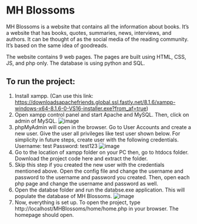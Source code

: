# MH Blossoms

MH Blossoms is a website that contains all the information about books. It’s a website that has books, quotes, summaries, news, interviews, and authors. It can be thought of as the social media of the reading community. It’s based on the same idea of goodreads. 

The website contains 9 web pages. The pages are built using HTML, CSS, JS, and php only. The database is using python and SQL. 

## To run the project: 

1.	Install xampp. 
(Can use this link: https://downloadsapachefriends.global.ssl.fastly.net/8.1.6/xampp-windows-x64-8.1.6-0-VS16-installer.exe?from_af=true)
2.	Open xampp control panel and start Apache and MySQL. Then, click on admin of MySQL. 
![image](https://user-images.githubusercontent.com/64710994/174628486-a549d77e-ccc9-4bdb-aacd-ea13ec402212.png)
3.	phpMyAdmin will open in the browser. Go to User Accounts and create a new user. Give the user all privileges like test user shown below.
For simplicity in future steps, create user with the following credentials.
Username: test
Password: test123
![image](https://user-images.githubusercontent.com/64710994/174628570-ec977687-5b8e-47de-add5-492a8e02f557.png)
4.	Go to the location of xampp folder on your PC then, go to htdocs folder. Download the project code here and extract the folder.
5.	Skip this step if you created the new user with the credentials mentioned above. Open the config file and change the username and password to the username and password you created. Then, open each php page and change the username and password as well. 
6.	Open the databse folder and run the databse.exe application. This will populate the database of MH Blossoms.
![image](https://user-images.githubusercontent.com/64710994/174628592-357b1ea7-5991-4a9f-9581-039e79ad8bf9.png)
7.	Now, everything is set up. To open the project, type http://localhost/MHBlossoms/home/home.php in your browser. The homepage should open. 
